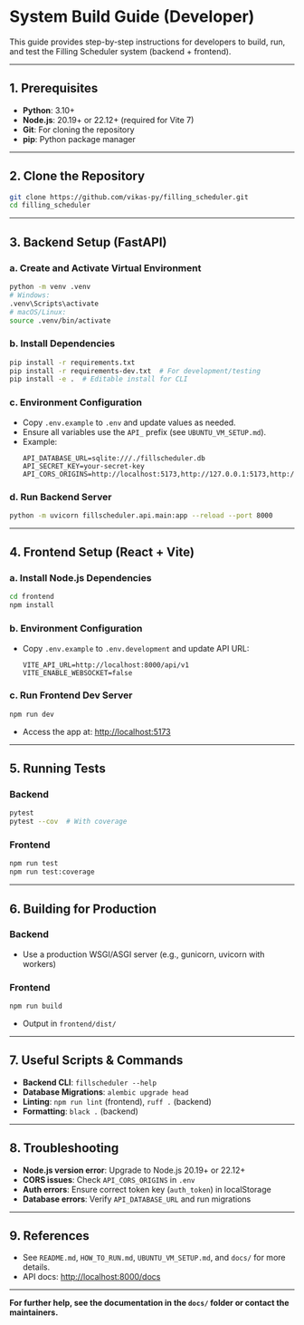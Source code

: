 # System Build Guide (Developer)

This guide provides step-by-step instructions for developers to build, run, and test the Filling Scheduler system (backend + frontend).

---

## 1. Prerequisites

- **Python**: 3.10+
- **Node.js**: 20.19+ or 22.12+ (required for Vite 7)
- **Git**: For cloning the repository
- **pip**: Python package manager

---

## 2. Clone the Repository

```bash
git clone https://github.com/vikas-py/filling_scheduler.git
cd filling_scheduler
```

---

## 3. Backend Setup (FastAPI)

### a. Create and Activate Virtual Environment

```bash
python -m venv .venv
# Windows:
.venv\Scripts\activate
# macOS/Linux:
source .venv/bin/activate
```

### b. Install Dependencies

```bash
pip install -r requirements.txt
pip install -r requirements-dev.txt  # For development/testing
pip install -e .  # Editable install for CLI
```

### c. Environment Configuration

- Copy `.env.example` to `.env` and update values as needed.
- Ensure all variables use the `API_` prefix (see `UBUNTU_VM_SETUP.md`).
- Example:
  ```env
  API_DATABASE_URL=sqlite:///./fillscheduler.db
  API_SECRET_KEY=your-secret-key
  API_CORS_ORIGINS=http://localhost:5173,http://127.0.0.1:5173,http://192.168.56.101:5173
  ```

### d. Run Backend Server

```bash
python -m uvicorn fillscheduler.api.main:app --reload --port 8000
```

---

## 4. Frontend Setup (React + Vite)

### a. Install Node.js Dependencies

```bash
cd frontend
npm install
```

### b. Environment Configuration

- Copy `.env.example` to `.env.development` and update API URL:
  ```env
  VITE_API_URL=http://localhost:8000/api/v1
  VITE_ENABLE_WEBSOCKET=false
  ```

### c. Run Frontend Dev Server

```bash
npm run dev
```

- Access the app at: [http://localhost:5173](http://localhost:5173)

---

## 5. Running Tests

### Backend
```bash
pytest
pytest --cov  # With coverage
```

### Frontend
```bash
npm run test
npm run test:coverage
```

---

## 6. Building for Production

### Backend
- Use a production WSGI/ASGI server (e.g., gunicorn, uvicorn with workers)

### Frontend
```bash
npm run build
```
- Output in `frontend/dist/`

---

## 7. Useful Scripts & Commands

- **Backend CLI**: `fillscheduler --help`
- **Database Migrations**: `alembic upgrade head`
- **Linting**: `npm run lint` (frontend), `ruff .` (backend)
- **Formatting**: `black .` (backend)

---

## 8. Troubleshooting

- **Node.js version error**: Upgrade to Node.js 20.19+ or 22.12+
- **CORS issues**: Check `API_CORS_ORIGINS` in `.env`
- **Auth errors**: Ensure correct token key (`auth_token`) in localStorage
- **Database errors**: Verify `API_DATABASE_URL` and run migrations

---

## 9. References

- See `README.md`, `HOW_TO_RUN.md`, `UBUNTU_VM_SETUP.md`, and `docs/` for more details.
- API docs: [http://localhost:8000/docs](http://localhost:8000/docs)

---

**For further help, see the documentation in the `docs/` folder or contact the maintainers.**
